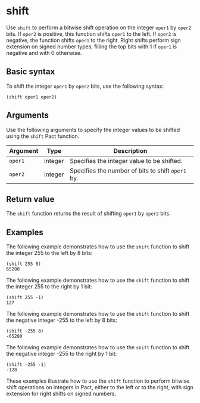 # shift

Use `shift` to perform a bitwise shift operation on the integer `oper1` by `oper2` bits. 
If `oper2` is positive, this function shifts `oper1` to the left.
If `oper2` is negative, the function shifts `oper1` to the right. 
Right shifts perform sign extension on signed number types, filling the top bits with 1 if `oper1` is negative and with 0 otherwise.

## Basic syntax

To shift the integer `oper1` by `oper2` bits, use the following syntax:

```pact
(shift oper1 oper2)
```

## Arguments

Use the following arguments to specify the integer values to be shifted using the `shift` Pact function.

| Argument | Type | Description |
| --- | --- | --- |
| `oper1` | integer | Specifies the integer value to be shifted. |
| `oper2` | integer | Specifies the number of bits to shift `oper1` by. |

## Return value

The `shift` function returns the result of shifting `oper1` by `oper2` bits.

## Examples

The following example demonstrates how to use the `shift` function to shift the integer 255 to the left by 8 bits:

```pact
(shift 255 8)
65280
```

The following example demonstrates how to use the `shift` function to shift the integer 255 to the right by 1 bit:

```pact
(shift 255 -1)
127
```

The following example demonstrates how to use the `shift` function to shift the negative integer -255 to the left by 8 bits:

```pact
(shift -255 8)
-65280
```

The following example demonstrates how to use the `shift` function to shift the negative integer -255 to the right by 1 bit:

```pact
(shift -255 -1)
-128
```

These examples illustrate how to use the `shift` function to perform bitwise shift operations on integers in Pact, either to the left or to the right, with sign extension for right shifts on signed numbers.
